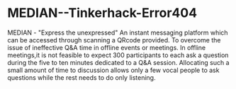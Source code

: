 # MEDIAN--Tinkerhack-Error404
MEDIAN - "Express the unexpressed"
An instant messaging platform which can be accessed through scanning a QRcode provided.
To overcome the issue of ineffective Q&A time in offline events or meetings.
In offline meetings,it is not feasible to expect 300 participants to each ask a question during the five to ten minutes dedicated to a Q&A session. 
Allocating such a small amount of time to discussion allows only a few vocal people to ask questions while the rest needs to do only listening.
